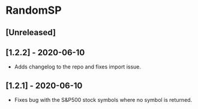 # RandomSP

## [Unreleased]

## [1.2.2] - 2020-06-10
- Adds changelog to the repo and fixes import issue.

## [1.2.1] - 2020-06-10
- Fixes bug with the S&P500 stock symbols where no symbol is returned.
